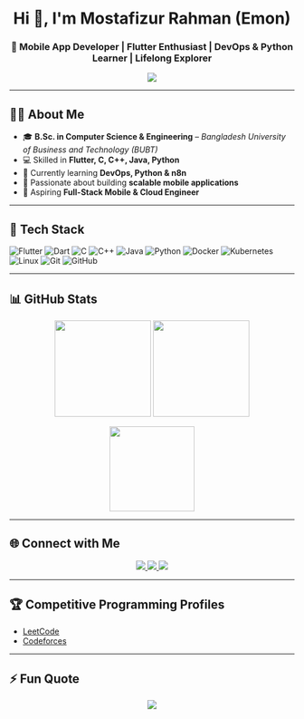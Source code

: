 <h1 align="center">Hi 👋, I'm Mostafizur Rahman (Emon)</h1>
<h3 align="center">🚀 Mobile App Developer | Flutter Enthusiast | DevOps & Python Learner | Lifelong Explorer</h3>

<p align="center">
  <img src="https://readme-typing-svg.herokuapp.com?size=24&duration=3000&color=00BFFF&center=true&vCenter=true&width=600&lines=Mobile+App+Developer;Flutter+Enthusiast;C%2FC%2B%2B%2FJava%2FPython;Learning+DevOps+%26+n8n;Always+Learning+%26+Building+🚀" />
</p>

---

## 👨‍💻 About Me  
- 🎓 **B.Sc. in Computer Science & Engineering** – *Bangladesh University of Business and Technology (BUBT)*  
- 💻 Skilled in **Flutter, C, C++, Java, Python**  
- 🌱 Currently learning **DevOps, Python & n8n**  
- 📱 Passionate about building **scalable mobile applications**  
- 🎯 Aspiring **Full-Stack Mobile & Cloud Engineer**  

---

## 🚀 Tech Stack
<p align="center">
  
![Flutter](https://img.shields.io/badge/Flutter-02569B?style=for-the-badge&logo=flutter&logoColor=white)
![Dart](https://img.shields.io/badge/Dart-0175C2?style=for-the-badge&logo=dart&logoColor=white)
![C](https://img.shields.io/badge/C-00599C?style=for-the-badge&logo=c&logoColor=white)
![C++](https://img.shields.io/badge/C++-00599C?style=for-the-badge&logo=cplusplus&logoColor=white)
![Java](https://img.shields.io/badge/Java-007396?style=for-the-badge&logo=java&logoColor=white)
![Python](https://img.shields.io/badge/Python-3776AB?style=for-the-badge&logo=python&logoColor=white)
![Docker](https://img.shields.io/badge/Docker-2496ED?style=for-the-badge&logo=docker&logoColor=white)
![Kubernetes](https://img.shields.io/badge/Kubernetes-326CE5?style=for-the-badge&logo=kubernetes&logoColor=white)
![Linux](https://img.shields.io/badge/Linux-FCC624?style=for-the-badge&logo=linux&logoColor=black)
![Git](https://img.shields.io/badge/Git-F05032?style=for-the-badge&logo=git&logoColor=white)
![GitHub](https://img.shields.io/badge/GitHub-181717?style=for-the-badge&logo=github&logoColor=white)

</p>

---

## 📊 GitHub Stats
<p align="center">
  <img src="https://github-readme-stats.vercel.app/api?username=mostafizemon&show_icons=true&theme=tokyonight&hide_border=true" height="170px"/>
  <img src="https://github-readme-streak-stats.herokuapp.com/?user=mostafizemon&theme=tokyonight&hide_border=true" height="170px"/>
</p>

<p align="center">
  <img src="https://github-readme-stats.vercel.app/api/top-langs/?username=mostafizemon&layout=compact&theme=tokyonight&hide_border=true" height="150px"/>
</p>

---

## 🌐 Connect with Me
<p align="center">
  <a href="https://www.linkedin.com/in/mostafizur-rahman-emon-342488254/">
    <img src="https://img.shields.io/badge/-LinkedIn-0A66C2?style=for-the-badge&logo=linkedin&logoColor=white">
  </a>
  <a href="mailto:mostafizemon09@gmail.com">
    <img src="https://img.shields.io/badge/-Email-D14836?style=for-the-badge&logo=gmail&logoColor=white">
  </a>
  <a href="#">
    <img src="https://img.shields.io/badge/-Portfolio-FF5722?style=for-the-badge&logo=Google-Chrome&logoColor=white">
  </a>
</p>

---

## 🏆 Competitive Programming Profiles
- [LeetCode](https://leetcode.com/u/RxtSYDEulq/)  
- [Codeforces](https://codeforces.com/profile/mostafizemon0)  

---

## ⚡ Fun Quote
<p align="center">
  <img src="https://quotes-github-readme.vercel.app/api?type=horizontal&theme=tokyonight" />
</p>
